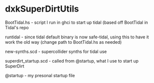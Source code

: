 # dxkSuperDirtUtils

BootTidal.hs - script I run in ghci to start up tidal (based off BootTidal in Tidal's repo

runtidal - since tidal default binary is now safe-tidal, using this to have it work the old way (change path to BootTidal.hs as needed)

new-synths.scd - supercollider synths for tidal use

superdirt_startup.scd - called from @startup, what I use to start up SuperDirt

@startup - my presonal startup file
